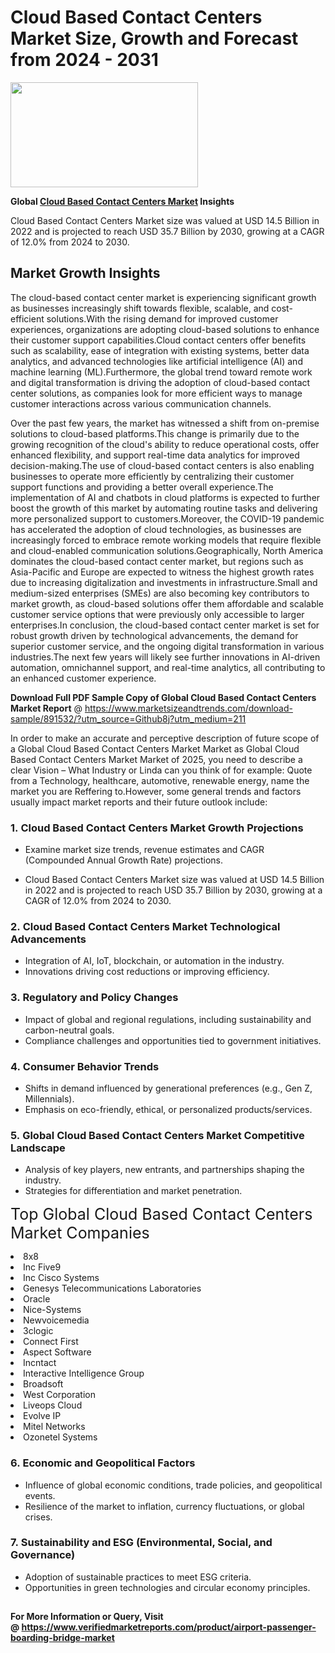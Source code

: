 <H1>Cloud Based Contact Centers Market Size, Growth and Forecast from 2024 - 2031</H1><img class="aligncenter size-medium wp-image-584254" src="https://thirdeyenews.in/wp-content/uploads/2024/09/Global-Market-Research-300x168.jpeg" alt="" width="300" height="168" /><p><strong>Global&nbsp;<a href="https://www.marketsizeandtrends.com/download-sample/891532/?utm_source=Github8j?utm_medium=211">Cloud Based Contact Centers Market</a> Insights</strong></p><p>Cloud Based Contact Centers Market size was valued at USD 14.5 Billion in 2022 and is projected to reach USD 35.7 Billion by 2030, growing at a CAGR of 12.0% from 2024 to 2030.</p><p><h2>Market Growth Insights</h2> <p>The cloud-based contact center market is experiencing significant growth as businesses increasingly shift towards flexible, scalable, and cost-efficient solutions.With the rising demand for improved customer experiences, organizations are adopting cloud-based solutions to enhance their customer support capabilities.Cloud contact centers offer benefits such as scalability, ease of integration with existing systems, better data analytics, and advanced technologies like artificial intelligence (AI) and machine learning (ML).Furthermore, the global trend toward remote work and digital transformation is driving the adoption of cloud-based contact center solutions, as companies look for more efficient ways to manage customer interactions across various communication channels.</p> <p>Over the past few years, the market has witnessed a shift from on-premise solutions to cloud-based platforms.This change is primarily due to the growing recognition of the cloud's ability to reduce operational costs, offer enhanced flexibility, and support real-time data analytics for improved decision-making.The use of cloud-based contact centers is also enabling businesses to operate more efficiently by centralizing their customer support functions and providing a better overall experience.The implementation of AI and chatbots in cloud platforms is expected to further boost the growth of this market by automating routine tasks and delivering more personalized support to customers.Moreover, the COVID-19 pandemic has accelerated the adoption of cloud technologies, as businesses are increasingly forced to embrace remote working models that require flexible and cloud-enabled communication solutions.Geographically, North America dominates the cloud-based contact center market, but regions such as Asia-Pacific and Europe are expected to witness the highest growth rates due to increasing digitalization and investments in infrastructure.Small and medium-sized enterprises (SMEs) are also becoming key contributors to market growth, as cloud-based solutions offer them affordable and scalable customer service options that were previously only accessible to larger enterprises.In conclusion, the cloud-based contact center market is set for robust growth driven by technological advancements, the demand for superior customer service, and the ongoing digital transformation in various industries.The next few years will likely see further innovations in AI-driven automation, omnichannel support, and real-time analytics, all contributing to an enhanced customer experience.<p><span class=""><strong>Download Full PDF Sample Copy of Global Cloud Based Contact Centers Market Report</strong> @ <a href="https://www.marketsizeandtrends.com/download-sample/891532/?utm_source=Github8j?utm_medium=211" target="_blank">https://www.marketsizeandtrends.com/download-sample/891532/?utm_source=Github8j?utm_medium=211</a></span></p><p>In order to make an accurate and perceptive description of future scope of a Global&nbsp;Cloud Based Contact Centers Market Market as Global&nbsp;Cloud Based Contact Centers Market Market of 2025, you need to describe a clear Vision &ndash; What Industry or Linda can you think of for example: Quote from a Technology, healthcare, automotive, renewable energy, name the market you are Reffering to.However, some general trends and factors usually impact market reports and their future outlook include:</p><h3>1.&nbsp;<strong>Cloud Based Contact Centers Market Growth Projections</strong></h3><ul><li>Examine market size trends, revenue estimates and CAGR (Compounded Annual Growth Rate) projections.</li><li><p>Cloud Based Contact Centers Market size was valued at USD 14.5 Billion in 2022 and is projected to reach USD 35.7 Billion by 2030, growing at a CAGR of 12.0% from 2024 to 2030.</p></li></ul><h3>2.&nbsp;<strong>Cloud Based Contact Centers Market Technological Advancements</strong></h3><ul><li>Integration of AI, IoT, blockchain, or automation in the industry.</li><li>Innovations driving cost reductions or improving efficiency.</li></ul><h3>3.&nbsp;<strong>Regulatory and Policy Changes</strong></h3><ul><li>Impact of global and regional regulations, including sustainability and carbon-neutral goals.</li><li>Compliance challenges and opportunities tied to government initiatives.</li></ul><h3>4.&nbsp;<strong>Consumer Behavior Trends</strong></h3><ul><li>Shifts in demand influenced by generational preferences (e.g., Gen Z, Millennials).</li><li>Emphasis on eco-friendly, ethical, or personalized products/services.</li></ul><h3>5.&nbsp;<strong>Global Cloud Based Contact Centers Market Competitive Landscape</strong></h3><ul><li>Analysis of key players, new entrants, and partnerships shaping the industry.</li><li>Strategies for differentiation and market penetration.</li></ul><p data-pm-slice="1 1 []"><span style="color: inherit; font-family: inherit; font-size: 25px;">Top Global Cloud Based Contact Centers Market Companies</span></p><div class="" data-test-id=""><p><li>8x8</li><li> Inc Five9</li><li> Inc Cisco Systems</li><li> Genesys Telecommunications Laboratories</li><li> Oracle</li><li> Nice-Systems</li><li> Newvoicemedia</li><li> 3clogic</li><li> Connect First</li><li> Aspect Software</li><li> Incntact</li><li> Interactive Intelligence Group</li><li> Broadsoft</li><li> West Corporation</li><li> Liveops Cloud</li><li> Evolve IP</li><li> Mitel Networks</li><li> Ozonetel Systems</li></p></div><h3>6.&nbsp;<strong>Economic and Geopolitical Factors</strong></h3><ul><li>Influence of global economic conditions, trade policies, and geopolitical events.</li><li>Resilience of the market to inflation, currency fluctuations, or global crises.</li></ul><h3>7.&nbsp;<strong>Sustainability and ESG (Environmental, Social, and Governance)</strong></h3><ul><li>Adoption of sustainable practices to meet ESG criteria.</li><li>Opportunities in green technologies and circular economy principles.</li></ul><h2><strong style="font-size: 14px;">For More Information or Query, Visit @&nbsp;</strong><a style="background-color: #ffffff; font-size: 14px;" href="https://www.marketsizeandtrends.com/report/cloud-based-contact-centers-market-/" target="_blank">https://www.verifiedmarketreports.com/product/airport-passenger-boarding-bridge-market</a></h2>